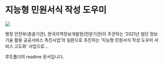 # 지능형 민원서식 작성 도우미

![](https://raw.githubusercontent.com/mzux/kiosk-jeju/main/\_images/%EB%AF%BC%EC%9B%90%EC%84%9C%EC%8B%9D%20%EC%9E%A5%EB%B9%84%20%EC%83%98%ED%94%8C%20%EC%9D%B4%EB%AF%B8%EC%A7%80.png)

행정 안전부(총괄기관), 한국지역정보개발원(전문기관)이 주관하는 ‘2021년 첨단 정보기술 활용 공공서비스 촉진사업’의 일환으로 추진하는 ‘지능형 민원서식 작성 도우미 서비스 고도화’ 사업으로...

루트폴더의 readme 문서입니다.